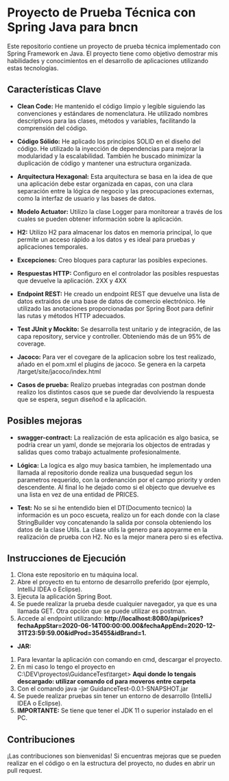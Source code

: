# Proyecto de Prueba Técnica con Spring Java para bncn

Este repositorio contiene un proyecto de prueba técnica implementado con Spring Framework en Java. El proyecto tiene como objetivo demostrar mis habilidades y conocimientos en el desarrollo de aplicaciones utilizando estas tecnologías.

## Características Clave

- **Clean Code:** He mantenido el código limpio y legible siguiendo las convenciones y estándares de nomenclatura. He utilizado nombres descriptivos para las clases, métodos y variables, facilitando la comprensión del código.

- **Código Sólido:** He aplicado los principios SOLID en el diseño del código. He utilizado la inyección de dependencias para mejorar la modularidad y la escalabilidad. También he buscado minimizar la duplicación de código y mantener una estructura organizada.

- **Arquitectura Hexagonal:** Esta arquitectura se basa en la idea de que una aplicación debe estar organizada en capas, con una clara separación entre la lógica de negocio y las preocupaciones externas, como la interfaz de usuario y las bases de datos.

- **Modelo Actuator:** Utilizo la clase Logger para monitorear a través de los cuales se pueden obtener información sobre la aplicación.

- **H2:**  Utilizo H2 para almacenar los datos en memoria principal, lo que permite un acceso rápido a los datos y es ideal para pruebas y aplicaciones temporales.

- **Excepciones:** Creo bloques para capturar las posibles expeciones.

- **Respuestas HTTP:** Configuro en el controlador las posibles respuestas que devuelve la aplicación. 2XX y 4XX

- **Endpoint REST:** He creado un endpoint REST que devuelve una lista de datos extraidos de una base de datos de comercio electrónico. He utilizado las anotaciones proporcionadas por Spring Boot para definir las rutas y métodos HTTP adecuados.

- **Test JUnit y Mockito:** Se desarrolla test unitario y de integración, de las capa repository, service y controller. Obteniendo más de un 95% de coverage.

- **Jacoco:** Para ver el covegare de la aplicacion sobre los test realizado, añado en el pom.xml el plugins de jacoco. Se genera en la carpeta /target/site/jacoco/index.html

- **Casos de prueba:** Realizo pruebas integradas con postman donde realizo los distintos casos que se puede dar devolviendo la respuesta que se espera, segun diseñod e la aplicación. 

## Posibles mejoras

- **swagger-contract:** La realización de esta aplicación es algo basica, se podría crear un yaml, donde se mejoraria los objectos de entradas y salidas ques como trabajo actualmente profesionalmente.

- **Lógica:** La logica es algo muy basica tambien, he implementado una llamada al repositorio donde realiza una busquedad segun los parametros requerido, con la ordenanción por el campo priority y orden descendente. Al final lo he dejado como si el objecto que devuelve es una lista en vez de una entidad de PRICES.

- **Test:** No se si he entendido bien el DT(Documento tecnico) la información es un poco escueta, realizo un for each donde con la clase StringBuilder voy concatenando la salida por consola obteniendo los datos de la clase Utils. La clase utils la genero para apoyarme en la realización de prueba con H2. No es la mejor manera pero si es efectiva.

## Instrucciones de Ejecución

1. Clona este repositorio en tu máquina local.
2. Abre el proyecto en tu entorno de desarrollo preferido (por ejemplo, IntelliJ IDEA o Eclipse).
3. Ejecuta la aplicación Spring Boot.
4. Se puede realizar la prueba desde cualquier navegador, ya que es una llamada GET. Otra opción que se puede utilizar es postman.
5. Accede al endpoint utilizando: **http://localhost:8080/api/prices?fechaAppStar=2020-06-14T00:00:00.00&fechaAppEnd=2020-12-31T23:59:59.00&idProd=35455&idBrand=1.**

- **JAR:**
1. Para levantar la aplicación con comando en cmd, descargar el proyecto.
2. En mi caso lo tengo el proyecto en C:\DEV\proyectos\GuidanceTest\target> **Aqui donde lo tengais descargado: utilizar comando cd para moveros entre carpeta**
3. Con el comando java -jar GuidanceTest-0.0.1-SNAPSHOT.jar
4. Se puede realizar pruebas sin tener un entorno de desarrollo (IntelliJ IDEA o Eclipse).
5. **IMPORTANTE:** Se tiene que tener el JDK 11 o superior instalado en el PC.

## Contribuciones

¡Las contribuciones son bienvenidas! Si encuentras mejoras que se pueden realizar en el código o en la estructura del proyecto, no dudes en abrir un pull request.



